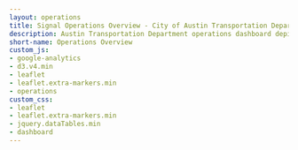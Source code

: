```yaml
---
layout: operations
title: Signal Operations Overview - City of Austin Transportation Department
description: Austin Transportation Department operations dashboard depicting information related to the installation of traffic and pedestrian signals in Austin, TX.
short-name: Operations Overview
custom_js:
- google-analytics
- d3.v4.min
- leaflet
- leaflet.extra-markers.min
- operations
custom_css:
- leaflet
- leaflet.extra-markers.min
- jquery.dataTables.min
- dashboard
---
```



